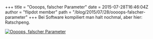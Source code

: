 +++
title = "Oooops, falscher Parameter"
date = 2015-07-28T16:46:04Z
author = "flipdot member"
path = "/blog/2015/07/28/oooops-falscher-parameter"
+++
Bei Software kompiliert man halt nochmal, aber hier: Ratschpeng.

[![Oooops, falscher
Parameter](https://flipdot.org/blog/uploads/20150728_172217.serendipityThumb.jpg)](https://flipdot.org/blog/uploads/20150728_172217.jpg)
